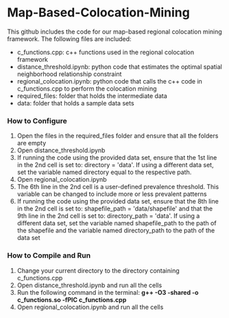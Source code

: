 # Map-Based-Colocation-Mining
This github includes the code for our map-based regional colocation mining framework.  The following files are included:
* c_functions.cpp: c++ functions used in the regional colocation framework
* distance_threshold.ipynb: python code that estimates the optimal spatial neighborhood relationship constraint
* regional_colocation.ipynb: python code that calls the c++ code in c_functions.cpp to perform the colocation mining
* required_files: folder that holds the intermediate data
* data: folder that holds a sample data sets

### How to Configure
1. Open the files in the required_files folder and ensure that all the folders are empty
2. Open distance_threshold.ipynb
3. If running the code using the provided data set, ensure that the 1st line in the 2nd cell is set to: directory = 'data'.  If using a different data set, set the variable named directory equal to the respective path.
4. Open regional_colocation.ipynb
5. The 6th line in the 2nd cell is a user-defined prevalence threshold.  This variable can be changed to include more or less prevalent patterns
6. If running the code using the provided data set, ensure that the 8th line in the 2nd cell is set to: shapefile_path = 'data/shapefile' and that the 9th line in the 2nd cell is set to: directory_path = 'data'.  If using a different data set, set the variable named shapefile_path to the path of the shapefile and the variable named directory_path to the path of the data set

### How to Compile and Run
1. Change your current directory to the directory containing c_functions.cpp
2. Open distance_threshold.ipynb and run all the cells
3. Run the following command in the terminal: **g++ -O3 -shared -o c_functions.so -fPIC c_functions.cpp**
4. Open regional_colocation.ipynb and run all the cells
